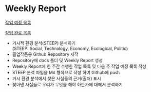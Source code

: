 # **Weekly Report**

<u>작업 예정 목록</u>  

<u>작업 완료 목록</u>
 - 거시적 환경 분석(STEEP) 분석하기  
     (STEEP: Social, Technology, Economy, Ecological, Politic)
 - 졸업작품용 Github Repository 제작
 - Repository에 docs 폴더 및 Weekly Report 생성
 - Weekly Report에 한 주간 수행한 작업 목록 및 다음 주 작업 예정 목록 작성
 - STEEP 분석 파일을 Md 형식으로 작성 하여 Github에 push
 - 거시 환경 분석에서 찾은 사실들의 근거(출처) 표시
 - 찾아낸 사실들로 우리가 무엇을 해야 하는가에 대해서 분석하기

